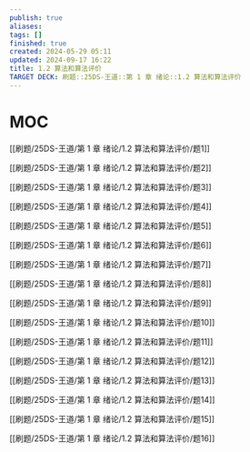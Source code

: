 ```yaml
---
publish: true
aliases: 
tags: []
finished: true
created: 2024-05-29 05:11
updated: 2024-09-17 16:22
title: 1.2 算法和算法评价
TARGET DECK: 刷题::25DS-王道::第 1 章 绪论::1.2 算法和算法评价
---
```


# MOC

[[刷题/25DS-王道/第 1 章 绪论/1.2 算法和算法评价/题1]]

[[刷题/25DS-王道/第 1 章 绪论/1.2 算法和算法评价/题2]]

[[刷题/25DS-王道/第 1 章 绪论/1.2 算法和算法评价/题3]]

[[刷题/25DS-王道/第 1 章 绪论/1.2 算法和算法评价/题4]]

[[刷题/25DS-王道/第 1 章 绪论/1.2 算法和算法评价/题5]]

[[刷题/25DS-王道/第 1 章 绪论/1.2 算法和算法评价/题6]]

[[刷题/25DS-王道/第 1 章 绪论/1.2 算法和算法评价/题7]]

[[刷题/25DS-王道/第 1 章 绪论/1.2 算法和算法评价/题8]]

[[刷题/25DS-王道/第 1 章 绪论/1.2 算法和算法评价/题9]]

[[刷题/25DS-王道/第 1 章 绪论/1.2 算法和算法评价/题10]]

[[刷题/25DS-王道/第 1 章 绪论/1.2 算法和算法评价/题11]]

[[刷题/25DS-王道/第 1 章 绪论/1.2 算法和算法评价/题12]]

[[刷题/25DS-王道/第 1 章 绪论/1.2 算法和算法评价/题13]]

[[刷题/25DS-王道/第 1 章 绪论/1.2 算法和算法评价/题14]]

[[刷题/25DS-王道/第 1 章 绪论/1.2 算法和算法评价/题15]]

[[刷题/25DS-王道/第 1 章 绪论/1.2 算法和算法评价/题16]]

